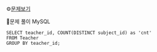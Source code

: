 ⚙[문제보기](https://leetcode.com/problems/number-of-unique-subjects-taught-by-each-teacher/description/)


🔎문제 풀이
MySQL
```MySQL
SELECT teacher_id, COUNT(DISTINCT subject_id) as 'cnt'
FROM Teacher
GROUP BY teacher_id;
```
